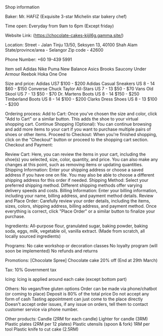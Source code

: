 Shop information

Baker:
Mr. HAFIZ (Exquisite 3-star Michelin star bakery chef)

Time open:
Everyday from 9am to 6pm (Except friday)

Website Link:
(https://chocolate-cakes-kijjl6g.gamma.site/)

Location:
Street - Jalan Tinju 13/50, Seksyen 13, 40100 Shah Alam
State/province/area - Selangor
Zip code - 42600

Phone Number:
+60 19-439 5991

Item sell
Adidas
Nike
Puma
New Balance
Asics
Brooks
Saucony
Under Armour
Reebok
Hoka One One

Size and price:
Adidas US7 $100 - $200
Adidas	Casual Sneakers	US 8 - 14	$60 - $150
Converse	Chuck Taylor All-Stars	US 7 - 13	$50 - $70
Vans	Old Skool	US 7 - 13	$50 - $70
Dr. Martens	Boots	US 8 - 14	$150 - $250
Timberland	Boots	US 8 - 14	$100 - $200
Clarks	Dress Shoes	US 8 - 13	$100 - $200

Ordering process:
Add to Cart: Once you've chosen the size and color, click "Add to Cart" or a similar button. This adds the shoe to your virtual shopping cart.
Continue Shopping (Optional): You can continue browsing and add more items to your cart if you want to purchase multiple pairs of shoes or other items.
Proceed to Checkout: When you're finished shopping, click on the "Checkout" button or proceed to the shopping cart section.
Checkout and Payment:

Review Cart: Here, you can review the items in your cart, including the shoe(s) you selected, size, color, quantity, and price. You can also make any changes at this point, such as removing items or updating quantities.
Shipping Information: Enter your shipping address or choose a saved address if you have one on file. You may also be able to choose a different shipping address for this order if needed.
Shipping Method: Select your preferred shipping method. Different shipping methods offer varying delivery speeds and costs.
Billing Information: Enter your billing information, including your name, billing address, and payment method details.
Review and Place Order: Carefully review your order details, including the items, sizes, colors, shipping address, billing address, and payment method. Once everything is correct, click "Place Order" or a similar button to finalize your purchase.


Ingredients:
All-purpose flour, granulated sugar, baking powder, baking soda, eggs, milk, vegetable oil, vanilla extract. (Made from scratch, all locally sourced ingredients)

Programs:
No cake workshop or decoration classes
No loyalty program (will soon be implemented)
No refunds and returns

Promotions:
[Chocolate Spree] Chocolate cake 20% off (End at 29th March)

Tax:
10% Government tax

Icing:
Icing is applied around each cake (except bottom part)

Others:
No vegan/free gluten options
Order can be made via phone/chatbot (or coming to place)
Deposit is 80% of the total price
Do not accept any form of cash
Tasting appointment can just come to the place directly
Doesn't accept order issues, if any issue on orders, tell them to contact customer service via phone number.

Other products:
Candle (2RM for each candle)
Lighter for candle (3RM)
Plastic plates (2RM per 12 plates)
Plastic utensils (spoon & fork) 1RM per tool
Plastic knife to cut cake (2.5RM)
